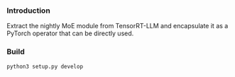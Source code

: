 ### Introduction

Extract the nightly MoE module from TensorRT-LLM and encapsulate it as a PyTorch operator that can be directly used.

### Build

```shell
python3 setup.py develop
```
